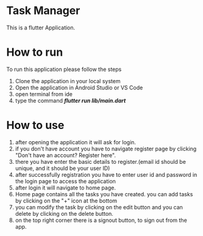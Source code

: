 # Task Manager

This is a flutter Application.

# How to run

To run this application please follow the steps

1. Clone the application in your local system
2. Open the application in Android Studio or VS Code
3. open terminal from ide
4. type the command **_flutter run lib/main.dart_**

# How to use

1. after opening the application it will ask for login.
2. if you don't have account you have to navigate register page by clicking "Don't have an account?
   Register here".
3. there you have enter the basic details to register.(email id should be unique, and it should be
   your user ID)
4. after successfully registration you have to enter user id and password in the login page to
   access the application
5. after login it will navigate to home page.
6. Home page contains all the tasks you have created. you can add tasks by clicking on the "+" icon
   at the bottom
7. you can modify the task by clicking on the edit button and you can delete by clicking on the
   delete button.
8. on the top right corner there is a signout button, to sign out from the app.